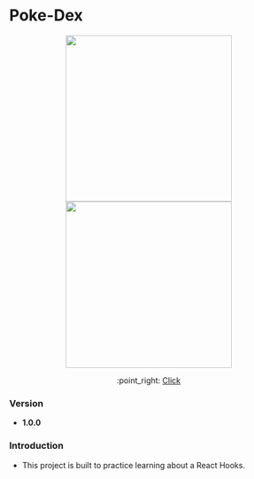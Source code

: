 
<h1>Poke-Dex</h1>
<p align="center">
    <img src="https://github.com/santichoks/Poke-Dex/blob/main/img/demo1.gif?raw=true" height="300"/>
    <img src="https://github.com/santichoks/Poke-Dex/blob/main/img/demon2.gif?raw=true" height="300"/>
</p>

<p align="center">
    :point_right: <a href="https://santichoks.github.io/Poke-Dex/">Click</a>
</p>

<h3>Version</h3>
<ul>
    <li><strong>1.0.0</strong></li>
</ul>

<h3>Introduction</h3>
<ul>
    <li>This project is built to practice learning about a React Hooks.</li>
</ul>
